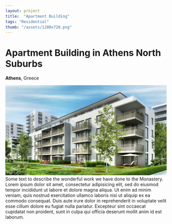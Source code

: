 ```yaml
---
layout: project
title:  "Apartment Building"
tags: "Residential"
thumb: "/assets/1280x720.png"
---
```


# Apartment Building in Athens North Suburbs

**Athens**, Greece

![My helpful screenshot](/assets/investing_in_apartment_buildings-scaled.jpg)
Some text to describe the wonderful work we have done to the Monastery. Lorem ipsum dolor sit amet, consectetur adipisicing elit, sed do eiusmod tempor incididunt ut labore et dolore magna aliqua. Ut enim ad minim veniam, quis nostrud exercitation ullamco laboris nisi ut aliquip ex ea commodo consequat. Duis aute irure dolor in reprehenderit in voluptate velit esse cillum dolore eu fugiat nulla pariatur. Excepteur sint occaecat cupidatat non proident, sunt in culpa qui officia deserunt mollit anim id est laborum.

